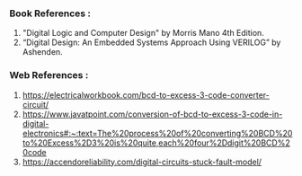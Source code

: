### Book References :
1. "Digital Logic and Computer Design" by Morris Mano 4th Edition.
2. “Digital Design: An Embedded Systems Approach Using VERILOG” by Ashenden.

### Web References :
1. https://electricalworkbook.com/bcd-to-excess-3-code-converter-circuit/
2. https://www.javatpoint.com/conversion-of-bcd-to-excess-3-code-in-digital-electronics#:~:text=The%20process%20of%20converting%20BCD%20to%20Excess%2D3%20is%20quite,each%20four%2Ddigit%20BCD%20code
3. https://accendoreliability.com/digital-circuits-stuck-fault-model/
